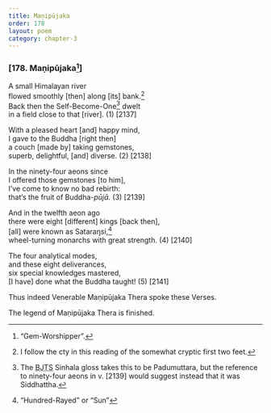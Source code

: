 ```yaml
---
title: Maṇipūjaka
order: 178
layout: poem
category: chapter-3
---
```


### \[178. Maṇipūjaka[^1]\]

A small Himalayan river  
flowed smoothly \[then\] along \[its\] bank.[^2]  
Back then the Self-Become-One[^3] dwelt  
in a field close to that \[river\]. (1) \[2137\]

With a pleased heart \[and\] happy mind,  
I gave to the Buddha \[right then\]  
a couch \[made by\] taking gemstones,  
superb, delightful, \[and\] diverse. (2) \[2138\]

In the ninety-four aeons since  
I offered those gemstones \[to him\],  
I’ve come to know no bad rebirth:  
that’s the fruit of Buddha-*pūjā*. (3) \[2139\]

And in the twelfth aeon ago  
there were eight \[different\] kings \[back then\],  
\[all\] were known as Sataraŋsi,[^4]  
wheel-turning monarchs with great strength. (4) \[2140\]

The four analytical modes,  
and these eight deliverances,  
six special knowledges mastered,  
\[I have\] done what the Buddha taught! (5) \[2141\]

Thus indeed Venerable Maṇipūjaka Thera spoke these Verses.

The legend of Maṇipūjaka Thera is finished.

[^1]: “Gem-Worshipper”.

[^2]: I follow the cty in this reading of the somewhat cryptic first two feet.

[^3]: The <abbr title="Buddha Jayanthi Tripitaka Series">BJTS</abbr> Sinhala gloss takes this to be Padumuttara, but the reference to ninety-four aeons in v. \[2139\] would suggest instead that it was Siddhattha.

[^4]: “Hundred-Rayed” or “Sun”
